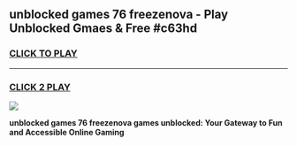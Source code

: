 
## unblocked games 76 freezenova - Play Unblocked Gmaes & Free #c63hd
<h3>
<a href="https://news.freeplayer.one?title=unblocked_games_76_freezenova&ref=24F">CLICK TO PLAY</a></h3>
<hr>

<h3>
<a href="https://news.freeplayer.one?title=unblocked_games_76_freezenova&ref=24F">CLICK 2 PLAY</a>
  
</h3>

<a href="https://news.freeplayer.one?title=unblocked_games_76_freezenova&ref=24F/"><img src="https://clearcache.store/games.png"></a>


**unblocked games 76 freezenova games unblocked: Your Gateway to Fun and Accessible Online Gaming**
